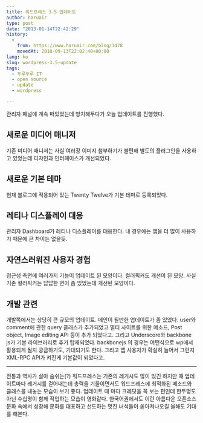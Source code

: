 ```yaml
---
title: 워드프레스 3.5 업데이트
author: haruair
type: post
date: "2013-01-14T22:42:29"
history:
  - 
    from: https://www.haruair.com/blog/1478
    movedAt: 2018-09-13T22:02:40+00:00
lang: ko
slug: wordpress-3.5-update
tags:
  - 두루두루 IT
  - open source
  - update
  - wordpress

---
```

관리자 패널에 계속 떠있었는데 방치해두다가 오늘 업데이트를 진행했다.

## 새로운 미디어 매니저

기존 미디어 매니저는 사실 여러장 이미지 첨부하기가 불편해 별도의 플러그인을 사용하고 있었는데 디자인과 인터페이스가 개선되었다.

## 새로운 기본 테마

현재 블로그에 적용되어 있는 Twenty Twelve가 기본 테마로 등록되었다.

## 레티나 디스플레이 대응

관리자 Dashboard가 레티나 디스플레이를 대응한다. 내 경우에는 앱을 더 많이 사용하기 때문에 큰 차이는 없을듯.

## 자연스러워진 사용자 경험

접근성 측면에 여러가지 기능이 업데이트 된 모양이다. 컬러픽커도 개선이 된 모양. 사실 기존 컬러픽커는 답답한 면이 좀 있었는데 개선된 모양이다.

## 개발 관련

개발쪽에서는 상당히 큰 규모의 업데이트. 메인이 될만한 업데이트가 좀 있었다. user와 comment에 관한 query 클래스가 추가되었고 멀티 사이트를 위한 메소드, Post object, Image editing API 등이 추가 되었다고. 그리고 Underscore와 backbone js가 기본 라이브러리로 추가 탑재되었다. backbonejs 의 경우는 어떤식으로 wp에서 활용되게 될지 궁금하기도, 기대되기도 한다. 그리고 앱 사용자가 확실히 늘어서 그런지 XML-RPC API가 켜진게 기본값이 되었다고.

* * *

전통과 역사가 살아 숨쉬는(?) 워드프레스는 기존의 레거시도 많이 있긴 하지만 매 업데이트마다 레거시를 걷어내는데 총력을 기울이면서도 워드프레스에 최적화된 메소드와 클래스를 내놓는 모습이 보기 좋다. 업데이트 때 마다 크레딧을 꼭 보는 편인데 한두명도 아닌 수십명이 함께 작업하는 모습이 영화같다. 한국어권에서도 이런 아름다운 오픈소스 문화 속에서 성장해 문화를 대표하고 선도하는 멋진 녀석들이 쏟아져나오길 올해도 기대를 해본다.